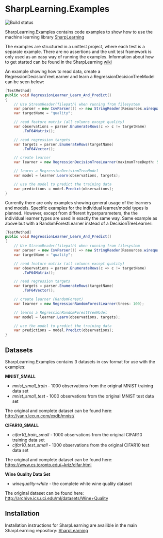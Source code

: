 SharpLearning.Examples
======================
![Build status](https://machinelearning.visualstudio.com/_apis/public/build/definitions/1bfe43f8-2f3d-449c-bc6e-2491e646764d/14/badge)

SharpLearning.Examples contains code examples to show how to use the machine learning library [SharpLearning](https://github.com/mdabros/SharpLearning)

The examples are structured in a unittest project, where each test is a separate example. 
There are no assertions and the unit test framework is only used as an easy way of running the examples.
Information about how to get started can be found in the SharpLearning [wiki](https://github.com/mdabros/SharpLearning/wiki)

An example showing how to read data, create a RegressionDecisionTreeLearner and learn a
RegressionDecisionTreeModel can be seen below:

```c#
[TestMethod]
public void RegressionLearner_Learn_And_Predict()
{
    // Use StreamReader(filepath) when running from filesystem
    var parser = new CsvParser(() => new StringReader(Resources.winequality_white));
    var targetName = "quality";

    // read feature matrix (all columns except quality)
    var observations = parser.EnumerateRows(c => c != targetName)
        .ToF64Matrix();

    // read regression targets
    var targets = parser.EnumerateRows(targetName)
        .ToF64Vector();

    // create learner
    var learner = new RegressionDecisionTreeLearner(maximumTreeDepth: 5);

    // learns a RegressionDecisionTreeModel
    var model = learner.Learn(observations, targets);

    // use the model to predict the training data
    var predictions = model.Predict(observations);
}
```

Currently there are only examples showing general usage of the learners and models. 
Specific examples for the individual learner/model types is planned. However, except from different hyperparameters,
the the individual learner types are used in exactly the same way. Same example as above but with a RandomForestLearner instead of a DecisionTreeLearner:


```c#
[TestMethod]
public void RegressionLearner_Learn_And_Predict()
{
    // Use StreamReader(filepath) when running from filesystem
    var parser = new CsvParser(() => new StringReader(Resources.winequality_white));
    var targetName = "quality";

    // read feature matrix (all columns except quality)
    var observations = parser.EnumerateRows(c => c != targetName)
        .ToF64Matrix();

    // read regression targets
    var targets = parser.EnumerateRows(targetName)
        .ToF64Vector();

    // create learner (RandomForest)
    var learner = new RegressionRandomForestLearner(trees: 100);

    // learns a RegressionRandomForestTreeModel
    var model = learner.Learn(observations, targets);

    // use the model to predict the training data
    var predictions = model.Predict(observations);
}
```

Datasets
---------
SharpLearning.Examples contains 3 datasets in csv format for use with the examples:

**MNIST_SMALL**
- *mnist_small_train* - 1000 observations from the original MNIST training data set
- *mnist_small_test* - 1000 observations from the original MNIST test data set

The original and complete dataset can be found here:
http://yann.lecun.com/exdb/mnist/

**CIFAR10_SMALL**
- *cifar10_train_small* - 1000 observations from the original CIFAR10 training data set
- *cifar10_test_small* - 1000 observations from the original CIFAR10 test data set

The original and complete dataset can be found here:
https://www.cs.toronto.edu/~kriz/cifar.html

**Wine Quality Data Set**
- *winequality-white* - the complete white wine quality dataset

The original dataset can be found here:
http://archive.ics.uci.edu/ml/datasets/Wine+Quality

Installation
------------

Installation instructions for SharpLearning are availible in the main SharpLearning repository:
[SharpLearning](https://github.com/mdabros/SharpLearning)

